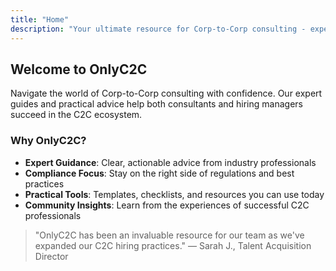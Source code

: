 ```yaml
---
title: "Home"
description: "Your ultimate resource for Corp-to-Corp consulting - expert advice, practical tips, and industry insights."
---
```


## Welcome to OnlyC2C

Navigate the world of Corp-to-Corp consulting with confidence. Our expert guides and practical advice help both consultants and hiring managers succeed in the C2C ecosystem.

### Why OnlyC2C?

- **Expert Guidance**: Clear, actionable advice from industry professionals
- **Compliance Focus**: Stay on the right side of regulations and best practices
- **Practical Tools**: Templates, checklists, and resources you can use today
- **Community Insights**: Learn from the experiences of successful C2C professionals

> "OnlyC2C has been an invaluable resource for our team as we've expanded our C2C hiring practices." — Sarah J., Talent Acquisition Director
